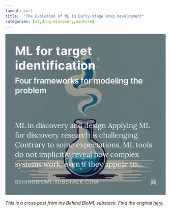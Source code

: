 ```yaml
---
layout: post
title:  "The Evolution of ML in Early-Stage Drug Development"
categories: [ml,drug discovery,venture]
--- 
```


![](../images/ml-target-id_figs/ml-target-id-substack.jpg)

*This is a cross post from my Behind BioML substack. Find the original [here](https://open.substack.com/pub/behindbioml/p/ml-for-target-identification?r=y8mlf&utm_campaign=post&utm_medium=web).*
